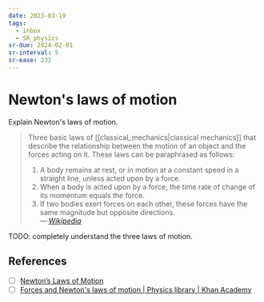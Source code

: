 ```yaml
---
date: 2023-03-19
tags:
  - inbox
  - SR_physics
sr-due: 2024-02-01
sr-interval: 5
sr-ease: 232
---
```


# Newton's laws of motion

Explain Newton's laws of motion.
&#10;
> Three basic laws of [[classical_mechanics|classical mechanics]] that describe
> the relationship between the motion of an object and the forces acting on it.
> These laws can be paraphrased as follows:
>
> 1. A body remains at rest, or in motion at a constant speed in a straight
>    line, unless acted upon by a force.
> 2. When a body is acted upon by a force, the time rate of change of its
>    momentum equals the force.
> 3. If two bodies exert forces on each other, these forces have the same
>    magnitude but opposite directions.\
> — <cite>[Wikipedia](https://en.wikipedia.org/wiki/Newton%27s_laws_of_motion)</cite>

TODO: completely understand the three laws of motion.

## References

- [ ] [Newton’s Laws of Motion](https://www1.grc.nasa.gov/beginners-guide-to-aeronautics/newtons-laws-of-motion/)
- [ ] [Forces and Newton's laws of motion | Physics library | Khan Academy](https://www.khanacademy.org/science/physics/forces-newtons-laws)
